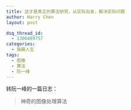 ```yaml
---
title: 这才是真正的算法研究，从实际出发，解决实际问题
author: Harry Chen
layout: post

dsq_thread_id:
  - 1306489757
categories:
  - 挨踢人生
tags:
  - 图像
  - 算法
  - 阮一峰
---
```


  转阮一峰的一篇日志：

> 神奇的图像处理算法
>
> 

